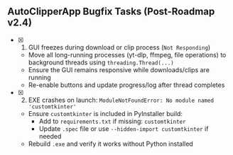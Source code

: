 ## AutoClipperApp Bugfix Tasks (Post-Roadmap v2.4)
- [x] 1. GUI freezes during download or clip process (`Not Responding`)
  - Move all long-running processes (yt-dlp, ffmpeg, file operations) to background threads using `threading.Thread(...)`
  - Ensure the GUI remains responsive while downloads/clips are running
  - Re-enable buttons and update progress/log after thread completes
- [x] 2. EXE crashes on launch: `ModuleNotFoundError: No module named 'customtkinter'`
  - Ensure `customtkinter` is included in PyInstaller build:
    - Add to `requirements.txt` if missing: `customtkinter`
    - Update `.spec` file or use `--hidden-import customtkinter` if needed
  - Rebuild `.exe` and verify it works without Python installed

